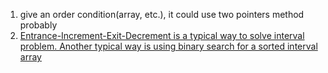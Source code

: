 1. give an order condition(array, etc.), it could use two pointers method probably
2. [Entrance-Increment-Exit-Decrement is a typical way to solve interval problem. Another typical way is using binary search for a sorted interval array](http://leetcode.com/problems/my-calendar-ii/discuss/109522/Simplified-winner's-solution/111426)